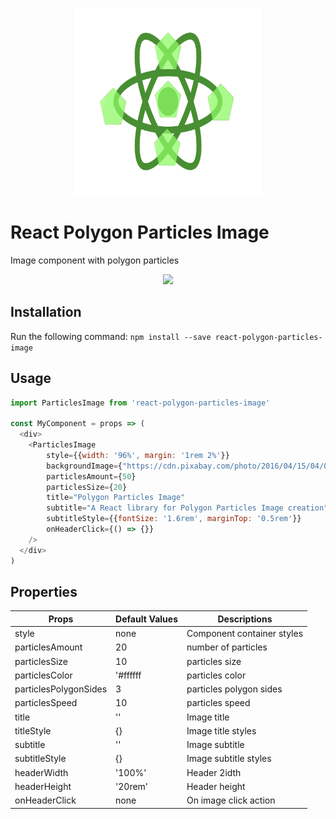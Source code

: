 <p align="center">
  <img width="300" height="300" src="assets/rppi-logo.png">
</p>

# React Polygon Particles Image
Image component with polygon particles

<p align="center">
  <img width="500" src="assets/rppi-preview.gif">
</p>

## Installation
Run the following command:
`npm install --save react-polygon-particles-image`

## Usage

```js
import ParticlesImage from 'react-polygon-particles-image'

const MyComponent = props => (
  <div>
    <ParticlesImage 
        style={{width: '96%', margin: '1rem 2%'}}
        backgroundImage={"https://cdn.pixabay.com/photo/2016/04/15/04/02/water-1330252_1280.jpg"}
        particlesAmount={50}
        particlesSize={20}
        title="Polygon Particles Image"
        subtitle="A React library for Polygon Particles Image creation"
        subtitleStyle={{fontSize: '1.6rem', marginTop: '0.5rem'}}
        onHeaderClick={() => {}}
    />
  </div>
)

```

## Properties

| Props | Default Values | Descriptions |
| --- | --- | --- |
| style | none | Component container styles |
| particlesAmount | 20 | number of particles |
| particlesSize | 10 | particles size |
| particlesColor | '#ffffff | particles color |
| particlesPolygonSides | 3 | particles polygon sides |
| particlesSpeed | 10 | particles speed |
| title | '' | Image title |
| titleStyle | {} | Image title styles |
| subtitle | '' | Image subtitle |
| subtitleStyle | {} | Image subtitle styles |
| headerWidth | '100%' | Header 2idth |
| headerHeight | '20rem' | Header height |
| onHeaderClick | none | On image click action |
